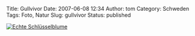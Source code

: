 Title: Gullvivor
Date: 2007-06-08 12:34
Author: tom
Category: Schweden
Tags: Foto, Natur
Slug: gullvivor
Status: published

[![Echte
Schlüsselblume](http://www.fiket.de/pic/gullvivor_s.jpg "Echte Schlüsselblume")](http://www.fiket.de/pic/gullvivor_l.jpg)

